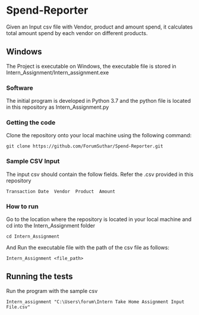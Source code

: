 # Spend-Reporter
Given an Input csv file with Vendor, product and amount spend, it calculates total amount spend by each vendor on different products.


## Windows

The Project is executable on Windows, the executable file is stored in Intern_Assignment/Intern_assignment.exe


### Software

The initial program is developed in Python 3.7 and the python file is located in this repository as Intern_Assignment.py

### Getting the code 

Clone the repository onto your local machine using the following command:

```
git clone https://github.com/ForumSuthar/Spend-Reporter.git
```

### Sample CSV Input

The input csv should contain the follow fields. Refer the .csv provided in this repository

```
Transaction Date  Vendor  Product  Amount
```

### How to run

Go to the location where the repository is located in your local machine and cd into the Intern_Assignment folder

```
cd Intern_Assignment
```

And Run the executable file with the path of the csv file as follows:

```
Intern_Assignment <file_path>
```


## Running the tests

Run the program with the sample csv 

```
Intern_assignment "C:\Users\forum\Intern Take Home Assignment Input File.csv"
```




